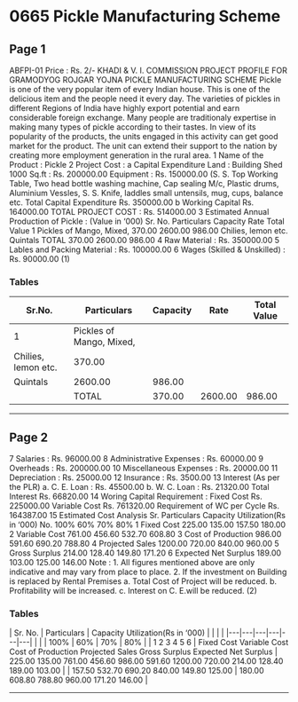 # 0665 Pickle Manufacturing Scheme

## Page 1

ABFPI-01 Price : Rs. 2/- KHADI & V. I. COMMISSION PROJECT PROFILE FOR GRAMODYOG ROJGAR YOJNA PICKLE MANUFACTURING SCHEME Pickle is one of the very popular item of every Indian house. This is one of the delicious item and the people need it every day. The varieties of pickles in different Regions of India have highly export potential and earn considerable foreign exchange. Many people are traditionaly expertise in making many types of pickle according to their tastes. In view of its popularity of the products, the units engaged in this activity can get good market for the product. The unit can extend their support to the nation by creating more employment generation in the rural area. 1 Name of the Product : Pickle 2 Project Cost : a Capital Expenditure Land : Building Shed 1000 Sq.ft : Rs. 200000.00 Equipment : Rs. 150000.00 (S. S. Top Working Table, Two head bottle washing machine, Cap sealing M/c, Plastic drums, Aluminium Vessles, S. S. Knife, laddles small untensils, mug, cups, balance etc. Total Capital Expenditure Rs. 350000.00 b Working Capital Rs. 164000.00 TOTAL PROJECT COST : Rs. 514000.00 3 Estimated Annual Production of Pickle : (Value in ‘000) Sr. No. Particulars Capacity Rate Total Value 1 Pickles of Mango, Mixed, 370.00 2600.00 986.00 Chilies, lemon etc. Quintals TOTAL 370.00 2600.00 986.00 4 Raw Material : Rs. 350000.00 5 Lables and Packing Material : Rs. 100000.00 6 Wages (Skilled & Unskilled) : Rs. 90000.00 (1)

### Tables

| Sr.No. | Particulars | Capacity | Rate | Total Value |
|---|---|---|---|---|
| 1 | Pickles of Mango, Mixed,
Chilies, lemon etc. | 370.00
Quintals | 2600.00 | 986.00 |
|  | TOTAL | 370.00 | 2600.00 | 986.00 |

---

## Page 2

7 Salaries : Rs. 96000.00 8 Administrative Expenses : Rs. 60000.00 9 Overheads : Rs. 200000.00 10 Miscellaneous Expenses : Rs. 20000.00 11 Depreciation : Rs. 25000.00 12 Insurance : Rs. 3500.00 13 Interest (As per the PLR) a. C. E. Loan : Rs. 45500.00 b. W. C. Loan : Rs. 21320.00 Total Interest Rs. 66820.00 14 Woring Capital Requirement : Fixed Cost Rs. 225000.00 Variable Cost Rs. 761320.00 Requirement of WC per Cycle Rs. 164387.00 15 Estimated Cost Analysis Sr. Particulars Capacity Utilization(Rs in ‘000) No. 100% 60% 70% 80% 1 Fixed Cost 225.00 135.00 157.50 180.00 2 Variable Cost 761.00 456.60 532.70 608.80 3 Cost of Production 986.00 591.60 690.20 788.80 4 Projected Sales 1200.00 720.00 840.00 960.00 5 Gross Surplus 214.00 128.40 149.80 171.20 6 Expected Net Surplus 189.00 103.00 125.00 146.00 Note : 1. All figures mentioned above are only indicative and may vary from place to place. 2. If the investment on Building is replaced by Rental Premises a. Total Cost of Project will be reduced. b. Profitability will be increased. c. Interest on C. E.will be reduced. (2)

### Tables

| Sr.
No. | Particulars | Capacity Utilization(Rs in ‘000) |  |  |  |
|---|---|---|---|---|---|
|  |  | 100% | 60% | 70% | 80% |
| 1
2
3
4
5
6 | Fixed Cost
Variable Cost
Cost of Production
Projected Sales
Gross Surplus
Expected Net Surplus | 225.00 135.00
761.00 456.60
986.00 591.60
1200.00 720.00
214.00 128.40
189.00 103.00 |  | 157.50
532.70
690.20
840.00
149.80
125.00 | 180.00
608.80
788.80
960.00
171.20
146.00 |

---
